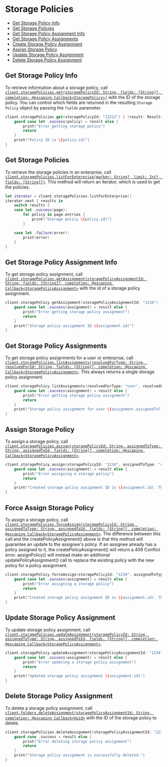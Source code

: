 Storage Policies
=======

<!-- START doctoc generated TOC please keep comment here to allow auto update -->
<!-- DON'T EDIT THIS SECTION, INSTEAD RE-RUN doctoc TO UPDATE -->


- [Get Storage Policy Info](#get-storage-policy-info)
- [Get Storage Policies](#get-storage-policies)
- [Get Storage Policy Assignment Info](#get-storage-policy-assignment-info)
- [Get Storage Policy Assignments](#get-storage-policy-assignments)
- [Create Storage Policy Assignment](#create-storage-policy-assignment)
- [Assign Storage Policy](#assign-storage-policy)
- [Update Storage Policy Assignment](#update-storage-policy-assignment)
- [Delete Storage Policy Assignment](#delete-storage-policy-assignment)

<!-- END doctoc generated TOC please keep comment here to allow auto update -->

Get Storage Policy Info
---------------

To retrieve information about a storage policy, call
[`client.storagePolicies.get(storagePolicyId: String, fields: [String]?, completion: @escaping Callback<StoragePolicy>)`][get-storage-policy-info]
with the ID of the storage policy.  You can control which fields are returned in the resulting `Storage Policy` object by passing the
`fields` parameter.

<!-- sample get_storage_policies_id -->   
```swift
client.storagePolicies.get(storagePolicyId: "22222") { (result: Result<StoragePolicy, BoxSDKError>) in
    guard case let .success(policy) = result else {
        print("Error getting storage policy")
        return
    }
    print("Policy ID is \(policy.id)")
}
```

[get-storage-policy-info]: https://opensource.box.com/box-ios-sdk/Classes/StoragePoliciesModule.html#/s:6BoxSDK21StoragePoliciesModuleC3get15storagePolicyId6fields10completionySS_SaySSGSgys6ResultOyAA0cH0CAA0A8SDKErrorCGctF

Get Storage Policies
--------------------

To retrieve the storage policies in an enterprise, call
[`client.storagePolicies.listForEnterprise(marker: String?, limit: Int?, fields: [String]?)`][get-storage-policies].  This method will return an iterator, which is used to get the policies.

<!-- sample get_storage_policies -->   
```swift
let iterator = client.storagePolicies.listForEnterprise()
iterator.next { results in
    switch results {
    case let .success(page):
        for policy in page.entries {
            print("Storage policy \(policy.id)")
        }

    case let .failure(error):
        print(error)
    }
}
```

[get-storage-policies]: https://opensource.box.com/box-ios-sdk/Classes/StoragePoliciesModule.html#/s:6BoxSDK21StoragePoliciesModuleC17listForEnterprise6marker5limit6fields10completionySSSg_SiSgSaySSGSgys6ResultOyAA14PagingIteratorCyAA0C6PolicyCGAA0A8SDKErrorCGctF

Get Storage Policy Assignment Info
----------------------------------

To get storage policy assignment, call
[`client.storagePolicies.getAssignment(storagePolicyAssignmentId: String, fields: [String]?, completion: @escaping Callback<StoragePolicyAssignment>`][get-storage-policy-assignment-info]
with the id of a storage policy assignment.

<!-- sample get_storage_policy_assignments_id -->   
```swift
client.storagePolicy.getAssignment(storagePolicyAssignmentId: "1234") { (result: Result<StoragePolicyAssignment, BoxSDKError>) in
    guard case let .success(assignment) = result else {
        print("Error getting storage policy assignment")
        return
    }
    print("Storage policy assignment ID \(assignment.id)")
}
```
[get-storage-policy-assignment-info]: https://opensource.box.com/box-ios-sdk/Classes/StoragePoliciesModule.html#/s:6BoxSDK21StoragePoliciesModuleC13getAssignment013storagePolicyG2Id6fields10completionySS_SaySSGSgys6ResultOyAA0ciG0CAA0A8SDKErrorCGctF

Get Storage Policy Assignments
------------------------------

To get storage policy assignments for a user or enterprise, call
[`client.storagePolicies.listAssignments(resolvedForType: String, resolvedForId: String, fields: [String]?, completion: @escaping Callback<StoragePolicyAssignment>`][get-storage-policy-assignments]. This always returns a single storage policy assignment.

<!-- sample get_storage_policy_assignments -->   
```swift
client.storagePolicy.listAssignments(resolvedForType: "user", resolvedForId: "1234") { (result: Result<StoragePolicyAssignment, BoxSDKError>) in
    guard case let .success(assignment) = result else {
        print("Error getting storage policy assignment")
        return
    }
    print("Storage policy assignment for user \(assignment.assignedTo?.id) is \(assignment.id)")
}
```

[get-storage-policy-assignments]: https://opensource.box.com/box-ios-sdk/Classes/StoragePoliciesModule.html#/s:6BoxSDK21StoragePoliciesModuleC15listAssignments15resolvedForType0hI2Id6fields10completionySS_SSSaySSGSgys6ResultOyAA0C16PolicyAssignmentCAA0A8SDKErrorCGctF

Assign Storage Policy
--------------------------------

To assign a storage policy, call
[`client.storagePolicies.assign(storagePolicyId: String, assignedToType: String, assignedToId, fields: [String]?, completion: @escaping Callback<StoragePolicyAssignment>`][assign-storage-policy].

<!-- sample post_storage_policy_assignments -->   
```swift
client.storagePolicy.assign(storagePolicyId: "1234", assignedToType: "user", assignedToId: "123") { (result: Result<StoragePolicyAssignment, BoxSDKError>) in
    guard case let .success(assignment) = result else {
        print("Error assigning a storage policy")
        return
    }
    print("Created storage policy assignment ID is \(assignment.id). The ID of the user it is assigned to \(assignment.assignedTo?.id)")
}
```

[assign-storage-policy]: https://opensource.box.com/box-ios-sdk/Classes/StoragePoliciesModule.html#/s:6BoxSDK21StoragePoliciesModuleC6assign15storagePolicyId14assignedToType0jkI06fields10completionySS_S2SSaySSGSgys6ResultOyAA0cH10AssignmentCAA0A8SDKErrorCGctF

Force Assign Storage Policy
---------------------

To assign a storage policy, call
[`client.storagePolicies.forceAssign(storagePolicyId: String, assignedToType: String, assignedToId, fields: [String]?, completion: @escaping Callback<StoragePolicyAssignment>`][force-assign-storage-policy]. The difference between this call and the createPolicyAssignment() above is that this method will guarantee an update to the assignee's policy. If an assignee already has a policy assigned to it, the createPolicyAssignment() will return a 409 Conflict error. assignPolicy() will instead make an additional updatePolicyAssignment() call to replace the existing policy with the new policy for a policy assignment.

<!-- sample post_storage_policy_assignments force -->   
```swift
client.storagePolicy.forceAssign(storagePolicyId: "1234", assignedToType: "user", assignedToId: "123") { (result: Result<StoragePolicyAssignment, BoxSDKError>) in
    guard case let .success(assignment) = result else {
        print("Error assigning a storage policy")
        return
    }
    print("Created storage policy assignment ID is \(assignment.id). The ID of the user it is assigned to \(assignment.assignedTo?.id)")
}
```

[force-assign-storage-policy]: https://opensource.box.com/box-ios-sdk/Classes/StoragePoliciesModule.html#/s:6BoxSDK21StoragePoliciesModuleC11forceAssign15storagePolicyId14assignedToType0klJ06fields10completionySS_S2SSaySSGSgys6ResultOyAA0cI10AssignmentCAA0A8SDKErrorCGctF

Update Storage Policy Assignment
--------------------------------

To update storage policy assignment, call
[`client.storagePolicies.updateAssignment(storagePolicyId: String, assignedToType: String, assignedToId, fields: [String]?, completion: @escaping Callback<StoragePolicyAssignment>`][update-storage-policy-assignment].

<!-- sample put_storage_policy_assignments_id -->   
```swift
client.storagePolicy.updateAssignment(storagePolicyAssignmentId: "1234", storagePolicyId: "123") { (result: Result<StoragePolicyAssignment, BoxSDKError>) in
    guard case let .success(assignment) = result else {
        print("Error updating a storage policy assignment")
        return
    }
    print("Updated storage policy assignment \(assignment.id)")
}
```

[update-storage-policy-assignment]: https://opensource.box.com/box-ios-sdk/Classes/StoragePoliciesModule.html#/s:6BoxSDK21StoragePoliciesModuleC16updateAssignment013storagePolicyG2Id0hiJ06fields10completionySS_SSSgSaySSGSgys6ResultOyAA0ciG0CAA0A8SDKErrorCGctF

Delete Storage Policy Assignment
--------------------------------

To delete a storage policy assignment, call
[`client.folders.deleteAssignment(storagePolicyAssignmentId: String, completion: @escaping Callback<Void>`][delete-storage-policy-assignment]
with the ID of the storage policy to delete.

<!-- sample delete_storage_policy_assignments_id -->   
```swift
client.storagePolicies.deleteAssignment(storagePolicyAssignmentId: "22222") { result: Result<Void, BoxSDKError>} in
    guard case .success = result else {
        print("Error deleting storage policy assignment")
        return
    }
    print("Storage policy assignment is successfully deleted.")
}
```

[delete-storage-policy-assignment]: https://opensource.box.com/box-ios-sdk/Classes/StoragePoliciesModule.html#/s:6BoxSDK21StoragePoliciesModuleC16deleteAssignment013storagePolicyG2Id10completionySS_ys6ResultOyytAA0A8SDKErrorCGctF